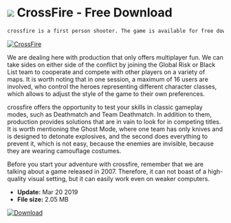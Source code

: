 # ![](https://cdn.softexe.net/static/icon/win.gif) CrossFire  - Free Download

```sh
crossfire is a first person shooter. The game is available for free download and functions in the free-to-play business model, so during the game, we will come across the opportunity to buy real-money additions.
```
[![CrossFire](https://gallery.dpcdn.pl/imgc/Tools/90308/g_-_420x350_1.5_-_x48a278ee-3a63-46f2-bdcc-5f33bf8b25f2.jpg)](https://softexe.net/win/games-entertainment/shooters/crossfire:hhaa.html)

We are dealing here with production that only offers multiplayer fun. We can take sides on either side of the conflict by joining the Global Risk or Black List team to cooperate and compete with other players on a variety of maps. It is worth noting that in one session, a maximum of 16 users are involved, who control the heroes representing different character classes, which allows to adjust the style of the game to their own preferences.
 
 crossfire offers the opportunity to test your skills in classic gameplay modes, such as Deathmatch and Team Deathmatch. In addition to them, production provides solutions that are in vain to look for in competing titles. It is worth mentioning the Ghost Mode, where one team has only knives and is designed to detonate explosives, and the second does everything to prevent it, which is not easy, because the enemies are invisible, because they are wearing camouflage costumes.
 
 Before you start your adventure with crossfire, remember that we are talking about a game released in 2007. Therefore, it can not boast of a high-quality visual setting, but it can easily work even on weaker computers.


- **Update:** Mar 20 2019
- **File size:** 2.05 MB

[![Download](https://cdn.softexe.net/static/img/download.png)](https://softexe.net/win/games-entertainment/shooters/crossfire:hhaa.html)

